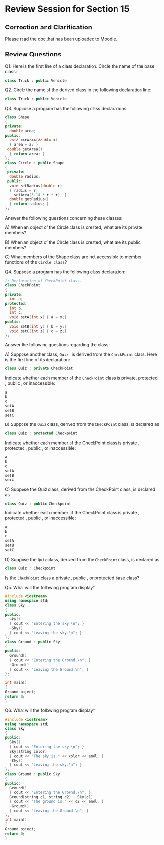 # Review Session for Section 15

## Correction and Clarification

Please read the doc that has been uploaded to Moodle. 

## Review Questions

Q1. Here is the first line of a class declaration. Circle the name of the base class:
``` cpp
class Truck : public Vehicle
```
Q2. Circle the name of the derived class in the following declaration line:
``` cpp
class Truck : public Vehicle
```
Q3. Suppose a program has the following class declarations:
``` cpp
class Shape
{
private:
  double area;
public:
  void setArea(double a)
  { area = a; }
 double getArea()
  { return area; }
};
class Circle : public Shape
{
 private:
  double radius;
 public:
  void setRadius(double r)
  { radius = r;
    setArea(3.14 * r * r); }
  double getRadius()
  { return radius; }
};
```

Answer the following questions concerning these classes:

A) When an object of the Circle class is created, what are its private members?

B) When an object of the Circle class is created, what are its public members?

C) What members of the Shape class are not accessible to member functions of the `Circle class`?

Q4. Suppose a program has the following class declaration:
``` cpp
// Declaration of CheckPoint class.
class CheckPoint
{
private:
  int a;
protected:
  int b;
  int c;
  void setA(int x) { a = x;}
public:
  void setB(int y) { b = y;}
  void setC(int z) { c = z;}
};
```
Answer the following questions regarding the class:

A) Suppose another class, `Quiz` , is derived from the `CheckPoint` class. Here is the first line of its declaration:
``` cpp
class Quiz : private CheckPoint
```
Indicate whether each member of the `CheckPoint` class is private, protected , public , or inaccessible:
``` cpp
a
b
c
setA
setB
setC
```

B) Suppose the `Quiz` class, derived from the `CheckPoint` class, is declared as
```cpp
class Quiz : protected Checkpoint
```
Indicate whether each member of the CheckPoint class is private , protected ,
public , or inaccessible:
``` cpp
a
b
c
setA
setB
setC
```

C) Suppose the Quiz class, derived from the CheckPoint class, is declared as
``` cpp
class Quiz : public Checkpoint
```
Indicate whether each member of the CheckPoint class is private , protected ,
public , or inaccessible:
``` cpp
a
b
c
setA
setB
setC
```
D) Suppose the `Quiz` class, derived from the `CheckPoint` class, is declared as
``` cpp
class Quiz : Checkpoint
```
Is the `CheckPoint` class a private , public , or protected base class?

Q5. What will the following program display?
``` cpp
#include <iostream>
using namespace std;
class Sky
{
public:
  Sky()
  { cout << "Entering the sky.\n"; }
  ~Sky()
  { cout << "Leaving the sky.\n"; }
};
class Ground : public Sky
{
public:
  Ground()
  { cout << "Entering the Ground.\n"; }
  ~Ground()
  { cout << "Leaving the Ground.\n"; }
};

int main()
{
Ground object;
return 0;
}
```
Q6. What will the following program display?
``` cpp
#include <iostream>
using namespace std;
class Sky
{
public:
  Sky()
  { cout << "Entering the sky.\n"; }
  Sky(string color)
  { cout << "The sky is " << color << endl; }
  ~Sky()
  { cout << "Leaving the sky.\n"; }
};
class Ground : public Sky
{
public:
  Ground()
  { cout << "Entering the Ground.\n"; }
  Ground(string c1, string c2) : Sky(c1)
  { cout << "The ground is " << c2 << endl; }
  ~Ground()
  { cout << "Leaving the Ground.\n"; }
};
int main()
{
Ground object;
return 0;
}
``` 

